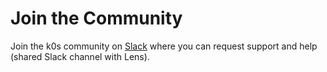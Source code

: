 # Join the Community

Join the k0s community on [Slack](https://join.slack.com/t/k8slens/shared_invite/zt-wcl8jq3k-68R5Wcmk1o95MLBE5igUDQ) where you can request support and help (shared Slack channel with Lens).
